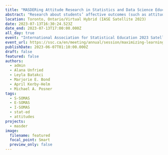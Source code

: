 ```yaml
---
title: "MASDERing Attitude Research in Statistics and Data Science Education: Instruments for Measuring Students, Instructors, and the Learning Environment"
abstract: "Research about students’ affective outcomes (such as attitudes) in statistics courses has proliferated over the past three decades, but much of this work has focused only on one component of statistics courses: the students. While it has provided important contributions to the research literature, extant work has not been able to answer questions about the impact of instructors and the learning environment on student attitudes. In data science education, research about students’ attitudes is nascent. Without a reliable way to measure how characteristics of courses and institutions are related to student and instructor attitudes, we cannot identify barriers to student success in statistics and data science–much less dismantle those barriers. The MASDER team has developed separate surveys assessing student attitudes toward statistics and data science, and instructor attitudes toward teaching statistics and data science. Additionally, we have created inventories for data collection on the classroom/learning environment. By collecting data nationally and triangulating these data sources, we can develop a robust picture of the current state of statistics and data science education in the United States; these instruments will be made publicly available for use to support similar international efforts. This presentation will provide an overview of the MASDER project, the differences between and potential uses of the six instruments and the validity evidence supporting the use of these instruments. It will also include a first look at findings from our national (US) data collection of student attitudes toward statistics and concrete examples of ways to visualize and explore this data. These instruments should help researchers and practitioners seeking to foster more inclusive statistics and data science education spaces by providing them with tools for measuring the nexus of the student attitudes, instructor attitudes, and the learning environment supported by validity evidence."
location: Toronto, Ontario/Virtual Hybrid (IASE Satellite 2023)
date: 2023-07-13T16:30:24.523Z
date_end: 2023-07-13T17:00:00.000Z
all_day: true
event: "International Association for Statistical Education 2023 Satellite Conference"
event_url: https://ssc.ca/en/meeting/annual/session/maximizing-learning-capacity-a-joyful-environment-statistical-education
publishDate: 2023-06-07T01:10:00.000Z
draft: false
featured: false
authors:
  - admin
  - Alana Unfried
  - Leyla Batakci
  - Marjorie E. Bond
  - April Kerby-Helm
  - Michael A. Posner
tags:
  - S-SOMAS
  - E-SOMAS
  - I-SOMAS
  - stat-ed
  - attitudes
projects:
  - masder
image:
  filename: featured
  focal_point: Smart
  preview_only: false
---
```

